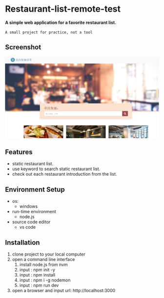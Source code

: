 # Restaurant-list-remote-test
**A simple web application for a favorite restaurant list.**

`A small project for practice, not a tool`

## Screenshot

![Index](https://github.com/circlearea/restaurant-list-remote-test/blob/master/public/img/restaurant_list_screenshot.png)

## Features
* static restaurant list.
* use keyword to search static restaurant list.
* check out each restaurant introduction from the list.


## Environment Setup
* os: 
  * windows
* run-time environment
  * node.js
* source code editor
  * vs code


## Installation
1. clone project to your local computer
2. open a command line interface
   1. install node.js from nvm
   2. input : npm init -y
   3. input : npm install
   4. input : npm i -g nodemon
   5. input : npm run dev
3. open a browser and input url: http://localhost:3000
